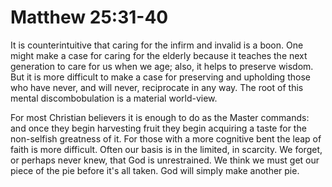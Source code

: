 # Matthew 25:31-40

It is counterintuitive that caring for the infirm and invalid is a boon.
One might make a case for caring for the elderly because it teaches the next generation to care for us when we age;
 also, it helps to preserve wisdom.
But it is more difficult to make a case for preserving and upholding those who have never, and will never, reciprocate in any way.
The root of this mental discombobulation is a material world-view.

For most Christian believers it is enough to do as the Master commands: and once they begin harvesting fruit they begin acquiring a taste for the non-selfish greatness of it.
For those with a more cognitive bent the leap of faith is more difficult. 
Often our basis is in the limited, in scarcity.
We forget, or perhaps never knew, that God is unrestrained. 
We think we must get our piece of the pie before it's all taken. 
God will simply make another pie.